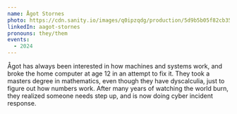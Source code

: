 ```yaml
---
name: Ågot Stornes
photo: https://cdn.sanity.io/images/q0ipzqdg/production/5d9b5b05f82cb3584e36199ae1c48cbb458293bf-2544x3392.jpg
linkedIn: aagot-stornes
pronouns: they/them
events:
  - 2024
---
```


Ågot has always been interested in how machines and systems work, and broke the home computer at age 12 in an attempt to fix it. They took a masters degree in mathematics, even though they have dyscalculia, just to figure out how numbers work. After many years of watching the world burn, they realized someone needs step up, and is now doing cyber incident response.
